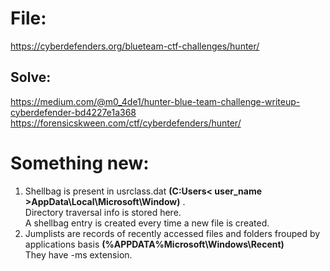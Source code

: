 # File: 
https://cyberdefenders.org/blueteam-ctf-challenges/hunter/  

## Solve:  
https://medium.com/@m0_4de1/hunter-blue-team-challenge-writeup-cyberdefender-bd4227e1a368  
https://forensicskween.com/ctf/cyberdefenders/hunter/  

# Something new:  
1) Shellbag is present in usrclass.dat **(C:Users< user_name >AppData\Local\Microsoft\Window)** .  
   Directory traversal info is stored here.  
   A shellbag entry is created every time a new file is created.  
2) Jumplists are records of recently accessed files and folders frouped by applications basis **(%APPDATA%Microsoft\Windows\Recent)**  
   They have -ms extension.  
